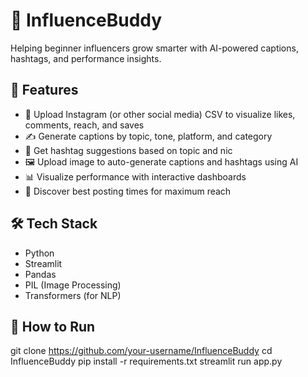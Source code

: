 
# 🎯 InfluenceBuddy

Helping beginner influencers grow smarter with AI-powered captions, hashtags, and performance insights.

## 🌟 Features

* 📁 Upload Instagram (or other social media) CSV to visualize likes, comments, reach, and saves
* ✍️ Generate captions by topic, tone, platform, and category
* 📌 Get hashtag suggestions based on topic and nic
* 🖼️ Upload image to auto-generate captions and hashtags using AI
* 📊 Visualize performance with interactive dashboards
* 📅 Discover best posting times for maximum reach

## 🛠️ Tech Stack

* Python
* Streamlit
* Pandas
* PIL (Image Processing)
* Transformers (for NLP)

## 🚀 How to Run
git clone https://github.com/your-username/InfluenceBuddy
cd InfluenceBuddy
pip install -r requirements.txt
streamlit run app.py

